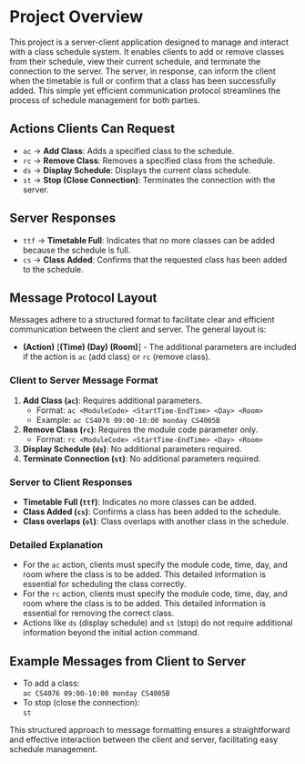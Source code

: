 # Project Overview

This project is a server-client application designed to manage and interact with a class schedule system. It enables clients to add or remove classes from their schedule, view their current schedule, and terminate the connection to the server. The server, in response, can inform the client when the timetable is full or confirm that a class has been successfully added. This simple yet efficient communication protocol streamlines the process of schedule management for both parties.

## Actions Clients Can Request

- `ac` -> **Add Class**: Adds a specified class to the schedule.
- `rc` -> **Remove Class**: Removes a specified class from the schedule.
- `ds` -> **Display Schedule**: Displays the current class schedule.
- `st` -> **Stop (Close Connection)**: Terminates the connection with the server.

## Server Responses

- `ttf` -> **Timetable Full**: Indicates that no more classes can be added because the schedule is full.
- `cs` -> **Class Added**: Confirms that the requested class has been added to the schedule.

## Message Protocol Layout

Messages adhere to a structured format to facilitate clear and efficient communication between the client and server. The general layout is:

- **(Action)** [**(Time) (Day) (Room)**] - The additional parameters are included if the action is `ac` (add class) or `rc` (remove class).

### Client to Server Message Format

1. **Add Class (`ac`)**: Requires additional parameters.
   - Format: `ac <ModuleCode> <StartTime-EndTime> <Day> <Room>`
   - Example: `ac CS4076 09:00-10:00 monday CS4005B`
2. **Remove Class (`rc`)**: Requires the module code parameter only.
   - Format: `rc <ModuleCode> <StartTime-EndTime> <Day> <Room>`
3. **Display Schedule (`ds`)**: No additional parameters required.
4. **Terminate Connection (`st`)**: No additional parameters required.

### Server to Client Responses

- **Timetable Full (`ttf`)**: Indicates no more classes can be added.
- **Class Added (`cs`)**: Confirms a class has been added to the schedule.
- **Class overlaps (`ol`)**: Class overlaps with another class in the schedule.

### Detailed Explanation

- For the `ac` action, clients must specify the module code, time, day, and room where the class is to be added. This detailed information is essential for scheduling the class correctly.
- For the `rc` action, clients must specify the module code, time, day, and room where the class is to be added. This detailed information is essential for removing the correct class.
- Actions like `ds` (display schedule) and `st` (stop) do not require additional information beyond the initial action command.

## Example Messages from Client to Server

- To add a class:  
  `ac CS4076 09:00-10:00 monday CS4005B`
- To stop (close the connection):  
  `st`

This structured approach to message formatting ensures a straightforward and effective interaction between the client and server, facilitating easy schedule management.
